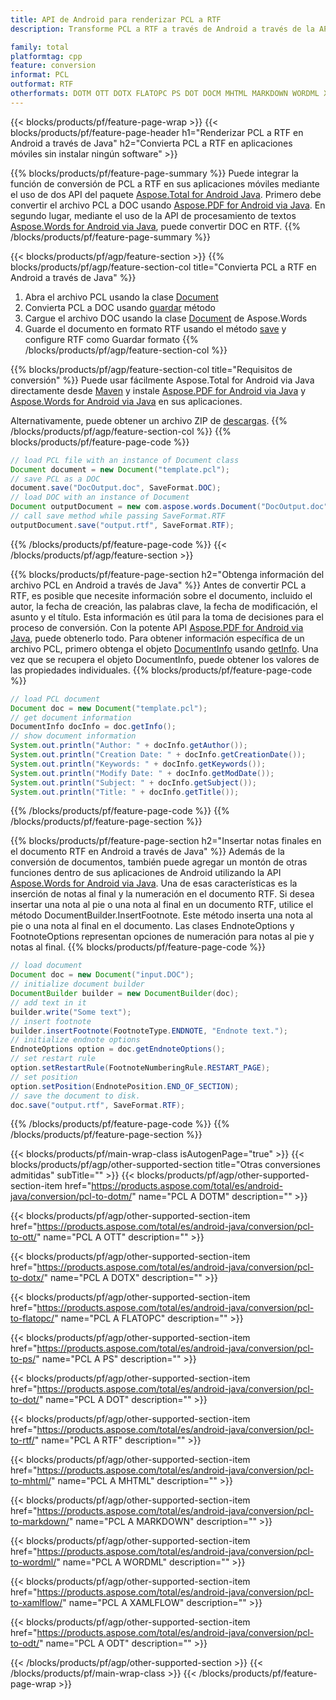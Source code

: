 ```yaml
---
title: API de Android para renderizar PCL a RTF
description: Transforme PCL a RTF a través de Android a través de la API de Java

family: total
platformtag: cpp
feature: conversion
informat: PCL
outformat: RTF
otherformats: DOTM OTT DOTX FLATOPC PS DOT DOCM MHTML MARKDOWN WORDML XAMLFLOW ODT
---
```

{{< blocks/products/pf/feature-page-wrap >}}
{{< blocks/products/pf/feature-page-header h1="Renderizar PCL a RTF en Android a través de Java" h2="Convierta PCL a RTF en aplicaciones móviles sin instalar ningún software" >}}

{{% blocks/products/pf/feature-page-summary %}}
Puede integrar la función de conversión de PCL a RTF en sus aplicaciones móviles mediante el uso de dos API del paquete [Aspose.Total for Android Java](https://products.aspose.com/total/android-java/). Primero debe convertir el archivo PCL a DOC usando [Aspose.PDF for Android via Java](https://products.aspose.com/pdf/android-java/). En segundo lugar, mediante el uso de la API de procesamiento de textos [Aspose.Words for Android via Java](https://products.aspose.com/words/android-java/), puede convertir DOC en RTF. 
{{% /blocks/products/pf/feature-page-summary  %}}

{{< blocks/products/pf/agp/feature-section >}}
{{% blocks/products/pf/agp/feature-section-col title="Convierta PCL a RTF en Android a través de Java" %}}
1. Abra el archivo PCL usando la clase [Document](https://reference.aspose.com/pdf/java/com.aspose.pdf/Document)
2. Convierta PCL a DOC usando [guardar](https://reference.aspose.com/pdf/java/com.aspose.pdf/Document#save-java.lang.String-com.aspose.pdf.SaveOptions-) método
3. Cargue el archivo DOC usando la clase [Document](https://reference.aspose.com/words/java/com.aspose.words/Document) de Aspose.Words
4. Guarde el documento en formato RTF usando el método [save](https://reference.aspose.com/words/java/com.aspose.words/Document#save(java.lang.String,int)) y configure RTF como Guardar formato
{{% /blocks/products/pf/agp/feature-section-col %}}

{{% blocks/products/pf/agp/feature-section-col title="Requisitos de conversión" %}}
Puede usar fácilmente Aspose.Total for Android via Java directamente desde [Maven](https://repository.aspose.com/webapp/#/artifacts/browse/tree/General/repo/com/aspose/aspose-total) y instale [Aspose.PDF for Android via Java](https://docs.aspose.com/pdf/androidjava/installation/) y [Aspose.Words for Android via Java](https://docs.aspose.com/words/java/install-aspose-words-for-android-via-java/#install-asposewords-for-android-via-java-from-maven-repository) en sus aplicaciones.

Alternativamente, puede obtener un archivo ZIP de [descargas](https://releases.aspose.com/total/androidjava).
{{% /blocks/products/pf/agp/feature-section-col %}}
{{% blocks/products/pf/feature-page-code %}}

```java
// load PCL file with an instance of Document class
Document document = new Document("template.pcl");
// save PCL as a DOC 
document.save("DocOutput.doc", SaveFormat.DOC); 
// load DOC with an instance of Document
Document outputDocument = new com.aspose.words.Document("DocOutput.doc");
// call save method while passing SaveFormat.RTF
outputDocument.save("output.rtf", SaveFormat.RTF);   
```


{{% /blocks/products/pf/feature-page-code %}}
{{< /blocks/products/pf/agp/feature-section >}}

{{% blocks/products/pf/feature-page-section  h2="Obtenga información del archivo PCL en Android a través de Java" %}}
Antes de convertir PCL a RTF, es posible que necesite información sobre el documento, incluido el autor, la fecha de creación, las palabras clave, la fecha de modificación, el asunto y el título. Esta información es útil para la toma de decisiones para el proceso de conversión. Con la potente API [Aspose.PDF for Android via Java](https://docs.aspose.com/pdf/androidjava/), puede obtenerlo todo. Para obtener información específica de un archivo PCL, primero obtenga el objeto [DocumentInfo](https://reference.aspose.com/pdf/java/com.aspose.pdf/DocumentInfo) usando [getInfo](https://reference.aspose.com/pdf/java/com.aspose.pdf/Document#getInfo--). Una vez que se recupera el objeto DocumentInfo, puede obtener los valores de las propiedades individuales.
{{% blocks/products/pf/feature-page-code %}}

```java
// load PCL document
Document doc = new Document("template.pcl");
// get document information
DocumentInfo docInfo = doc.getInfo();
// show document information
System.out.println("Author: " + docInfo.getAuthor());
System.out.println("Creation Date: " + docInfo.getCreationDate());
System.out.println("Keywords: " + docInfo.getKeywords());
System.out.println("Modify Date: " + docInfo.getModDate());
System.out.println("Subject: " + docInfo.getSubject());
System.out.println("Title: " + docInfo.getTitle());
```

{{% /blocks/products/pf/feature-page-code  %}}
{{% /blocks/products/pf/feature-page-section %}}

{{% blocks/products/pf/feature-page-section  h2="Insertar notas finales en el documento RTF en Android a través de Java" %}}
Además de la conversión de documentos, también puede agregar un montón de otras funciones dentro de sus aplicaciones de Android utilizando la API [Aspose.Words for Android via Java](https://products.aspose.com/words/androidjava/). Una de esas características es la inserción de notas al final y la numeración en el documento RTF. Si desea insertar una nota al pie o una nota al final en un documento RTF, utilice el método DocumentBuilder.InsertFootnote. Este método inserta una nota al pie o una nota al final en el documento. Las clases EndnoteOptions y FootnoteOptions representan opciones de numeración para notas al pie y notas al final.
{{% blocks/products/pf/feature-page-code %}}

```java
// load document
Document doc = new Document("input.DOC");
// initialize document builder
DocumentBuilder builder = new DocumentBuilder(doc);
// add text in it
builder.write("Some text");
// insert footnote
builder.insertFootnote(FootnoteType.ENDNOTE, "Endnote text.");
// initialize endnote options
EndnoteOptions option = doc.getEndnoteOptions();
// set restart rule
option.setRestartRule(FootnoteNumberingRule.RESTART_PAGE);
// set position
option.setPosition(EndnotePosition.END_OF_SECTION);
// save the document to disk.
doc.save("output.rtf", SaveFormat.RTF);  
```

{{% /blocks/products/pf/feature-page-code  %}}
{{% /blocks/products/pf/feature-page-section %}}

{{< blocks/products/pf/main-wrap-class isAutogenPage="true" >}}
{{< blocks/products/pf/agp/other-supported-section title="Otras conversiones admitidas" subTitle="" >}}
{{< blocks/products/pf/agp/other-supported-section-item href="https://products.aspose.com/total/es/android-java/conversion/pcl-to-dotm/" name="PCL A DOTM" description="" >}}

{{< blocks/products/pf/agp/other-supported-section-item href="https://products.aspose.com/total/es/android-java/conversion/pcl-to-ott/" name="PCL A OTT" description="" >}}

{{< blocks/products/pf/agp/other-supported-section-item href="https://products.aspose.com/total/es/android-java/conversion/pcl-to-dotx/" name="PCL A DOTX" description="" >}}

{{< blocks/products/pf/agp/other-supported-section-item href="https://products.aspose.com/total/es/android-java/conversion/pcl-to-flatopc/" name="PCL A FLATOPC" description="" >}}

{{< blocks/products/pf/agp/other-supported-section-item href="https://products.aspose.com/total/es/android-java/conversion/pcl-to-ps/" name="PCL A PS" description="" >}}

{{< blocks/products/pf/agp/other-supported-section-item href="https://products.aspose.com/total/es/android-java/conversion/pcl-to-dot/" name="PCL A DOT" description="" >}}

{{< blocks/products/pf/agp/other-supported-section-item href="https://products.aspose.com/total/es/android-java/conversion/pcl-to-rtf/" name="PCL A RTF" description="" >}}

{{< blocks/products/pf/agp/other-supported-section-item href="https://products.aspose.com/total/es/android-java/conversion/pcl-to-mhtml/" name="PCL A MHTML" description="" >}}

{{< blocks/products/pf/agp/other-supported-section-item href="https://products.aspose.com/total/es/android-java/conversion/pcl-to-markdown/" name="PCL A MARKDOWN" description="" >}}

{{< blocks/products/pf/agp/other-supported-section-item href="https://products.aspose.com/total/es/android-java/conversion/pcl-to-wordml/" name="PCL A WORDML" description="" >}}

{{< blocks/products/pf/agp/other-supported-section-item href="https://products.aspose.com/total/es/android-java/conversion/pcl-to-xamlflow/" name="PCL A XAMLFLOW" description="" >}}

{{< blocks/products/pf/agp/other-supported-section-item href="https://products.aspose.com/total/es/android-java/conversion/pcl-to-odt/" name="PCL A ODT" description="" >}}


{{< /blocks/products/pf/agp/other-supported-section >}}
{{< /blocks/products/pf/main-wrap-class >}}
{{< /blocks/products/pf/feature-page-wrap >}}